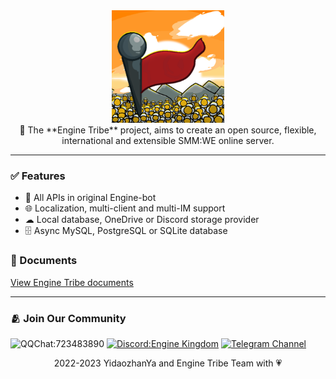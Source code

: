 <div align="center">
  <img src="https://github.com/CHNJohnHK/EngineTribe/blob/be3f354bd28f8134eaf8f9245a686e81f5b985f8/assets/EngineTribe_End.png" width="180px">
  <br>
</div>

<div align="center">📡 The **Engine Tribe** project, aims to create an open source, flexible, international and extensible SMM:WE online server.</div>

---

### ✅ Features

- 👥 All APIs in original Engine-bot
- 🌐 Localization, multi-client and multi-IM support
- ☁ Local database, OneDrive or Discord storage provider
- 🗄️ Async MySQL, PostgreSQL or SQLite database

### 📗 Documents

[View Engine Tribe documents
](http://www.enginetribe.gq/docs/#)

---

### 🫂 Join Our Community

![QQChat:723483890](https://img.shields.io/badge/QQ%20Group-723483890-faad01?logo=tencentqq) [![Discord:Engine Kingdom](https://img.shields.io/badge/Discord-Engine%20Kingdom-5865f2?logo=discord)](https://discord.gg/enginekingdom) [![Telegram Channel](https://img.shields.io/badge/Telegram-Channel-28a8ea?logo=telegram)](https://t.me/EngineTribe_Channel)

<div align="center">2022-2023 YidaozhanYa and Engine Tribe Team with 💗</div>
